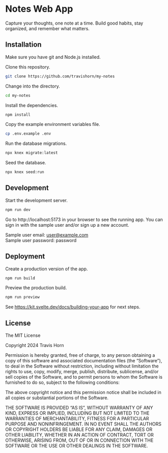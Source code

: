 # Notes Web App

Capture your thoughts, one note at a time. Build good habits, stay organized,
and remember what matters.

## Installation

Make sure you have git and Node.js installed.

Clone this repository.

```sh
git clone https://github.com/travishorn/my-notes
```

Change into the directory.

```sh
cd my-notes
```

Install the dependencies.

```sh
npm install
```

Copy the example environment variables file.

```sh
cp .env.example .env
```

Run the database migrations.

```sh
npx knex migrate:latest
```

Seed the database.

```sh
npx knex seed:run
```

## Development

Start the development server.

```sh
npm run dev
```

Go to http://localhost:5173 in your browser to see the running app. You can sign
in with the sample user and/or sign up a new account.

Sample user email: user@example.com  
Sample user password: password

## Deployment

Create a production version of the app.

```sh
npm run build
```

Preview the production build.

```sh
npm run preview
```

See https://kit.svelte.dev/docs/building-your-app for next steps.

## License

The MIT License

Copyright 2024 Travis Horn

Permission is hereby granted, free of charge, to any person obtaining a copy of
this software and associated documentation files (the “Software”), to deal in
the Software without restriction, including without limitation the rights to
use, copy, modify, merge, publish, distribute, sublicense, and/or sell copies of
the Software, and to permit persons to whom the Software is furnished to do so,
subject to the following conditions:

The above copyright notice and this permission notice shall be included in all
copies or substantial portions of the Software.

THE SOFTWARE IS PROVIDED “AS IS”, WITHOUT WARRANTY OF ANY KIND, EXPRESS OR
IMPLIED, INCLUDING BUT NOT LIMITED TO THE WARRANTIES OF MERCHANTABILITY, FITNESS
FOR A PARTICULAR PURPOSE AND NONINFRINGEMENT. IN NO EVENT SHALL THE AUTHORS OR
COPYRIGHT HOLDERS BE LIABLE FOR ANY CLAIM, DAMAGES OR OTHER LIABILITY, WHETHER
IN AN ACTION OF CONTRACT, TORT OR OTHERWISE, ARISING FROM, OUT OF OR IN
CONNECTION WITH THE SOFTWARE OR THE USE OR OTHER DEALINGS IN THE SOFTWARE.
